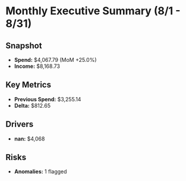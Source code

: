 # Monthly Executive Summary (8/1 - 8/31)
## Snapshot
- **Spend:** $4,067.79 (MoM +25.0%)
- **Income:** $8,168.73
## Key Metrics
- **Previous Spend:** $3,255.14
- **Delta:** $812.65
## Drivers
- **nan:** $4,068
## Risks
- **Anomalies:** 1 flagged
